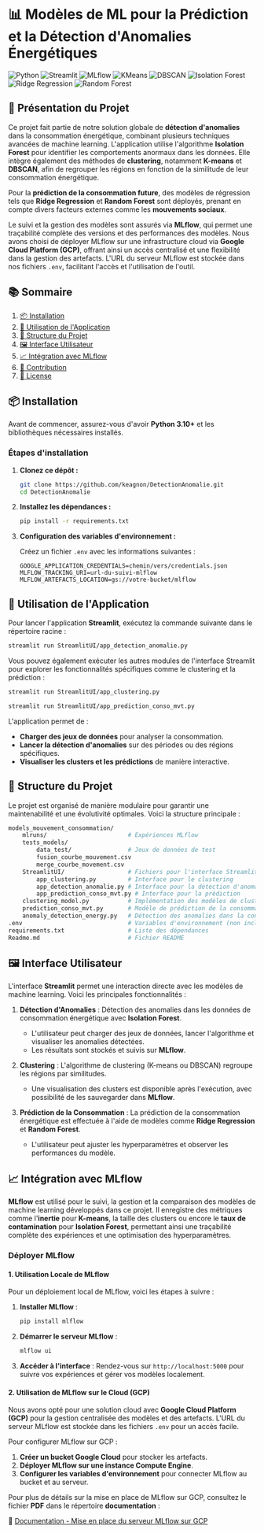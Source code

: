 
# 📊 Modèles de ML pour la Prédiction et la Détection d'Anomalies Énergétiques

![Python](https://img.shields.io/badge/Python-3.10-blue?style=for-the-badge&logo=python)
![Streamlit](https://img.shields.io/badge/Streamlit-1.38.0-red?style=for-the-badge&logo=streamlit)
![MLflow](https://img.shields.io/badge/MLflow-v2.16.0-orange?style=for-the-badge&logo=mlflow)
![KMeans](https://img.shields.io/badge/KMeans-Clustering-yellow?style=for-the-badge)
![DBSCAN](https://img.shields.io/badge/DBSCAN-Clustering-green?style=for-the-badge)
![Isolation Forest](https://img.shields.io/badge/Isolation--Forest-Anomaly%20Detection-lightblue?style=for-the-badge)
![Ridge Regression](https://img.shields.io/badge/Ridge--Regression-Enabled-lightblue?style=for-the-badge)
![Random Forest](https://img.shields.io/badge/Random--Forest-Enabled-lightgreen?style=for-the-badge)

## 📑 Présentation du Projet


Ce projet fait partie de notre solution globale de **détection d'anomalies** dans la consommation énergétique, combinant plusieurs techniques avancées de machine learning. L'application utilise l'algorithme **Isolation Forest** pour identifier les comportements anormaux dans les données. Elle intègre également des méthodes de **clustering**, notamment **K-means** et **DBSCAN**, afin de regrouper les régions en fonction de la similitude de leur consommation énergétique.

Pour la **prédiction de la consommation future**, des modèles de régression tels que **Ridge Regression** et **Random Forest** sont déployés, prenant en compte divers facteurs externes comme les **mouvements sociaux**.

Le suivi et la gestion des modèles sont assurés via **MLflow**, qui permet une traçabilité complète des versions et des performances des modèles. Nous avons choisi de déployer MLflow sur une infrastructure cloud via **Google Cloud Platform (GCP)**, offrant ainsi un accès centralisé et une flexibilité dans la gestion des artefacts. L'URL du serveur MLflow est stockée dans nos fichiers `.env`, facilitant l'accès et l'utilisation de l'outil.


## 📚 Sommaire

1. [📦 Installation](#installation)
2. [🚀 Utilisation de l'Application](#utilisation)
3. [📁 Structure du Projet](#structure-du-projet)
4. [🖼️ Interface Utilisateur](#interface-utilisateur)
5. [📈 Intégration avec MLflow](#intégration-mlflow)
6. [🤝 Contribution](#contribution)
7. [📜 License](#license)


## 📦 Installation <a name="installation"></a>

Avant de commencer, assurez-vous d'avoir **Python 3.10+** et les bibliothèques nécessaires installés.

### Étapes d'installation

1. **Clonez ce dépôt :**

   ```bash
   git clone https://github.com/keagnon/DetectionAnomalie.git
   cd DetectionAnomalie
   ```

2. **Installez les dépendances :**

   ```bash
   pip install -r requirements.txt
   ```

3. **Configuration des variables d'environnement :**

   Créez un fichier `.env` avec les informations suivantes :

   ```env
   GOOGLE_APPLICATION_CREDENTIALS=chemin/vers/credentials.json
   MLFLOW_TRACKING_URI=url-du-suivi-mlflow
   MLFLOW_ARTEFACTS_LOCATION=gs://votre-bucket/mlflow
   ```

## 🚀 Utilisation de l'Application <a name="utilisation"></a>

Pour lancer l'application **Streamlit**, exécutez la commande suivante dans le répertoire racine :

```bash
streamlit run StreamlitUI/app_detection_anomalie.py
```

Vous pouvez également exécuter les autres modules de l'interface Streamlit pour explorer les fonctionnalités spécifiques comme le clustering et la prédiction :

```bash
streamlit run StreamlitUI/app_clustering.py
```

```bash
streamlit run StreamlitUI/app_prediction_conso_mvt.py
```

L'application permet de :

- **Charger des jeux de données** pour analyser la consommation.
- **Lancer la détection d'anomalies** sur des périodes ou des régions spécifiques.
- **Visualiser les clusters et les prédictions** de manière interactive.


## 📁 Structure du Projet <a name="structure-du-projet"></a>

Le projet est organisé de manière modulaire pour garantir une maintenabilité et une évolutivité optimales. Voici la structure principale :

```bash
models_mouvement_consommation/
    mlruns/                       # Expériences MLflow
    tests_models/                 
        data_test/                # Jeux de données de test
        fusion_courbe_mouvement.csv
        merge_courbe_movement.csv
    StreamlitUI/                  # Fichiers pour l'interface Streamlit
        app_clustering.py         # Interface pour le clustering
        app_detection_anomalie.py # Interface pour la détection d'anomalies
        app_prediction_conso_mvt.py # Interface pour la prédiction
    clustering_model.py           # Implémentation des modèles de clustering
    prediction_conso_mvt.py       # Modèle de prédiction de la consommation
    anomaly_detection_energy.py   # Détection des anomalies dans la consommation
.env                              # Variables d'environnement (non incluses dans le dépôt)
requirements.txt                  # Liste des dépendances
Readme.md                         # Fichier README
```


## 🖼️ Interface Utilisateur <a name="interface-utilisateur"></a>

L'interface **Streamlit** permet une interaction directe avec les modèles de machine learning. Voici les principales fonctionnalités :

1. **Détection d'Anomalies** : Détection des anomalies dans les données de consommation énergétique avec **Isolation Forest**.
   - L'utilisateur peut charger des jeux de données, lancer l'algorithme et visualiser les anomalies détectées.
   - Les résultats sont stockés et suivis sur **MLflow**.

2. **Clustering** : L'algorithme de clustering (K-means ou DBSCAN) regroupe les régions par similitudes.
   - Une visualisation des clusters est disponible après l'exécution, avec possibilité de les sauvegarder dans **MLflow**.

3. **Prédiction de la Consommation** : La prédiction de la consommation énergétique est effectuée à l'aide de modèles comme **Ridge Regression** et **Random Forest**.
   - L'utilisateur peut ajuster les hyperparamètres et observer les performances du modèle.



## 📈 Intégration avec MLflow <a name="intégration-mlflow"></a>

**MLflow** est utilisé pour le suivi, la gestion et la comparaison des modèles de machine learning développés dans ce projet. Il enregistre des métriques comme l'**inertie** pour **K-means**, la taille des clusters ou encore le **taux de contamination** pour **Isolation Forest**, permettant ainsi une traçabilité complète des expériences et une optimisation des hyperparamètres.

### Déployer MLflow

#### 1. Utilisation Locale de MLflow

Pour un déploiement local de MLflow, voici les étapes à suivre :

1. **Installer MLflow** :
   ```bash
   pip install mlflow
   ```

2. **Démarrer le serveur MLflow** :
   ```bash
   mlflow ui
   ```

3. **Accéder à l'interface** :
   Rendez-vous sur `http://localhost:5000` pour suivre vos expériences et gérer vos modèles localement.

#### 2. Utilisation de MLflow sur le Cloud (GCP)

Nous avons opté pour une solution cloud avec **Google Cloud Platform (GCP)** pour la gestion centralisée des modèles et des artefacts. L'URL du serveur MLflow est stockée dans les fichiers `.env` pour un accès facile.

Pour configurer MLflow sur GCP :

1. **Créer un bucket Google Cloud** pour stocker les artefacts.
2. **Déployer MLflow sur une instance Compute Engine**.
3. **Configurer les variables d'environnement** pour connecter MLflow au bucket et au serveur.

Pour plus de détails sur la mise en place de MLflow sur GCP, consultez le fichier **PDF** dans le répertoire **documentation** :

📄 [Documentation - Mise en place du serveur MLflow sur GCP](https://github.com/keagnon/DetectionAnomalie/blob/grace_clustering_mvt/documentation/etapes_mise_en_place.pdf)

